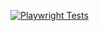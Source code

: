 [![Playwright Tests](https://github.com/RizwanGit01/AutomationExcercisePlaywrightPython/actions/workflows/main.yaml/badge.svg)](https://github.com/RizwanGit01/AutomationExcercisePlaywrightPython/actions/workflows/main.yaml) 